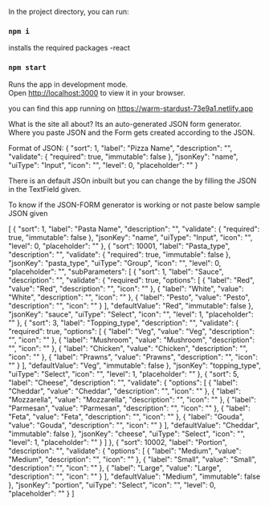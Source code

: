 

In the project directory, you can run:

### `npm i`

installs the required packages
-react

### `npm start`

Runs the app in development mode.\
Open [http://localhost:3000](http://localhost:3000) to view it in your browser.

you can find this app running on 
https://warm-stardust-73e9a1.netlify.app

What is the site all about?
Its an auto-generated JSON form generator. Where you paste JSON and the Form gets created according to the JSON.


Format of JSON: 
{
        "sort": 1,
        "label": "Pizza Name",
        "description": "",
        "validate": {
          "required": true,
          "immutable": false
        },
        "jsonKey": "name",
        "uiType": "Input",
        "icon": "",
        "level": 0,
        "placeholder": ""
      }
 
 There is an default JSOn inbuilt but you can change the by filling the JSON in the TextField given.
 
 To know if the JSON-FORM generator is working or not paste below sample JSON given
 
 [
    {
      "sort": 1,
      "label": "Pasta Name",
      "description": "",
      "validate": {
        "required": true,
        "immutable": false
      },
      "jsonKey": "name",
      "uiType": "Input",
      "icon": "",
      "level": 0,
      "placeholder": ""
    },
    {
      "sort": 10001,
      "label": "Pasta_type",
      "description": "",
      "validate": {
        "required": true,
        "immutable": false
      },
      "jsonKey": "pasta_type",
      "uiType": "Group",
      "icon": "",
      "level": 0,
      "placeholder": "",
      "subParameters": [
        {
          "sort": 1,
          "label": "Sauce",
          "description": "",
          "validate": {
            "required": true,
            "options": [
              {
                "label": "Red",
                "value": "Red",
                "description": "",
                "icon": ""
              },
              {
                "label": "White",
                "value": "White",
                "description": "",
                "icon": ""
              },
              {
                "label": "Pesto",
                "value": "Pesto",
                "description": "",
                "icon": ""
              }
            ],
            "defaultValue": "Red",
            "immutable": false
          },
          "jsonKey": "sauce",
          "uiType": "Select",
          "icon": "",
          "level": 1,
          "placeholder": ""
        },
        {
          "sort": 3,
          "label": "Topping_type",
          "description": "",
          "validate": {
            "required": true,
            "options": [
              {
                "label": "Veg",
                "value": "Veg",
                "description": "",
                "icon": ""
              },
              {
                "label": "Mushroom",
                "value": "Mushroom",
                "description": "",
                "icon": ""
              },
              {
                "label": "Chicken",
                "value": "Chicken",
                "description": "",
                "icon": ""
              },
              {
                "label": "Prawns",
                "value": "Prawns",
                "description": "",
                "icon": ""
              }
            ],
            "defaultValue": "Veg",
            "immutable": false
          },
          "jsonKey": "topping_type",
          "uiType": "Select",
          "icon": "",
          "level": 1,
          "placeholder": ""
        },
        {
          "sort": 5,
          "label": "Cheese",
          "description": "",
          "validate": {
            "options": [
              {
                "label": "Cheddar",
                "value": "Cheddar",
                "description": "",
                "icon": ""
              },
              {
                "label": "Mozzarella",
                "value": "Mozzarella",
                "description": "",
                "icon": ""
              },
              {
                "label": "Parmesan",
                "value": "Parmesan",
                "description": "",
                "icon": ""
              },
              {
                "label": "Feta",
                "value": "Feta",
                "description": "",
                "icon": ""
              },
              {
                "label": "Gouda",
                "value": "Gouda",
                "description": "",
                "icon": ""
              }
            ],
            "defaultValue": "Cheddar",
            "immutable": false
          },
          "jsonKey": "cheese",
          "uiType": "Select",
          "icon": "",
          "level": 1,
          "placeholder": ""
        }
      ]
    },
    {
      "sort": 10002,
      "label": "Portion",
      "description": "",
      "validate": {
        "options": [
          {
            "label": "Medium",
            "value": "Medium",
            "description": "",
            "icon": ""
          },
          {
            "label": "Small",
            "value": "Small",
            "description": "",
            "icon": ""
          },
          {
            "label": "Large",
            "value": "Large",
            "description": "",
            "icon": ""
          }
        ],
        "defaultValue": "Medium",
        "immutable": false
      },
      "jsonKey": "portion",
      "uiType": "Select",
      "icon": "",
      "level": 0,
      "placeholder": ""
    }
]
 
 






